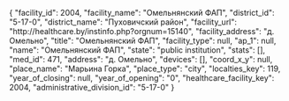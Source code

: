 {
    "facility_id": 2004,
    "facility_name": "Омельнянский ФАП",
    "district_id": "5-17-0",
    "district_name": "Пуховичский район",
    "facility_url": "http:\/\/healthcare.by\/instinfo.php?orgnum=15140",
    "facility_address": "д. Омельно",
    "title": "Омельнянский ФАП",
    "facility_type": null,
    "ap_1": null,
    "name": "Омельнянский ФАП",
    "state": "public institution",
    "stats": [],
    "med_id": 471,
    "address": "д. Омельно",
    "devices": [],
    "coord_x_y": null,
    "place_name": "Марьина Горка",
    "place_type": "city",
    "localties_key": 119,
    "year_of_closing": null,
    "year_of_opening": "0",
    "healthcare_facility_key": 2004,
    "administrative_division_id": "5-17-0"
}